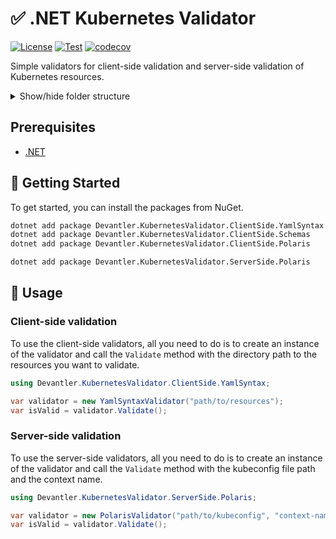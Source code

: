 # ✅ .NET Kubernetes Validator

[![License](https://img.shields.io/badge/License-Apache_2.0-blue.svg)](https://opensource.org/licenses/Apache-2.0)
[![Test](https://github.com/devantler/dotnet-kubernetes-validator/actions/workflows/test.yaml/badge.svg)](https://github.com/devantler/dotnet-kubernetes-validator/actions/workflows/test.yaml)
[![codecov](https://codecov.io/gh/devantler/dotnet-kubernetes-validator/graph/badge.svg?token=RhQPb4fE7z)](https://codecov.io/gh/devantler/dotnet-kubernetes-validator)

Simple validators for client-side validation and server-side validation of Kubernetes resources.

<details>
  <summary>Show/hide folder structure</summary>

<!-- readme-tree start -->
```
.
├── .github
│   └── workflows
├── Devantler.KubernetesValidator.ClientSide.Core
├── Devantler.KubernetesValidator.ClientSide.Polaris
├── Devantler.KubernetesValidator.ClientSide.Polaris.Tests
├── Devantler.KubernetesValidator.ClientSide.Schemas
├── Devantler.KubernetesValidator.ClientSide.Schemas.Tests
│   ├── SchemaValidatorTests
│   └── assets
│       ├── k8s-invalid
│       │   ├── apps
│       │   ├── clusters
│       │   │   └── ksail-default
│       │   │       └── flux-system
│       │   └── infrastructure
│       │       └── controllers
│       └── k8s-valid
│           ├── apps
│           ├── clusters
│           │   └── ksail-default
│           │       └── flux-system
│           └── infrastructure
│               └── controllers
├── Devantler.KubernetesValidator.ClientSide.YamlSyntax
├── Devantler.KubernetesValidator.ClientSide.YamlSyntax.Tests
│   ├── YamlSyntaxValidatorTests
│   └── assets
│       ├── k8s-invalid
│       │   ├── apps
│       │   ├── clusters
│       │   │   └── ksail-default
│       │   │       └── flux-system
│       │   └── infrastructure
│       │       └── controllers
│       └── k8s-valid
│           ├── apps
│           ├── clusters
│           │   └── ksail-default
│           │       └── flux-system
│           └── infrastructure
│               └── controllers
├── Devantler.KubernetesValidator.ServerSide.Core
├── Devantler.KubernetesValidator.ServerSide.Polaris
└── Devantler.KubernetesValidator.ServerSide.Polaris.Tests

45 directories
```
<!-- readme-tree end -->

</details>

## Prerequisites

- [.NET](https://dotnet.microsoft.com/en-us/)

## 🚀 Getting Started

To get started, you can install the packages from NuGet.

```bash
dotnet add package Devantler.KubernetesValidator.ClientSide.YamlSyntax
dotnet add package Devantler.KubernetesValidator.ClientSide.Schemas
dotnet add package Devantler.KubernetesValidator.ClientSide.Polaris

dotnet add package Devantler.KubernetesValidator.ServerSide.Polaris
```

## 📝 Usage

### Client-side validation

To use the client-side validators, all you need to do is to create an instance of the validator and call the `Validate` method with the directory path to the resources you want to validate.

```csharp
using Devantler.KubernetesValidator.ClientSide.YamlSyntax;

var validator = new YamlSyntaxValidator("path/to/resources");
var isValid = validator.Validate();
```

### Server-side validation

To use the server-side validators, all you need to do is to create an instance of the validator and call the `Validate` method with the kubeconfig file path and the context name.

```csharp
using Devantler.KubernetesValidator.ServerSide.Polaris;

var validator = new PolarisValidator("path/to/kubeconfig", "context-name");
var isValid = validator.Validate();
```

